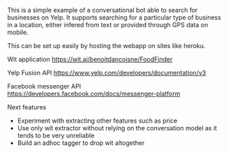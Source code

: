This is a simple example of a conversational bot able to search for businesses on Yelp.
It supports searching for a particular type of business in a location, either infered from text or provided through GPS data on mobile.

This can be set up easily by hosting the webapp on sites like heroku.

Wit application
https://wit.ai/benoitdancoisne/FoodFinder

Yelp Fusion API
https://www.yelp.com/developers/documentation/v3

Facebook messenger API
https://developers.facebook.com/docs/messenger-platform

Next features

* Experiment with extracting other features such as price
* Use only wit extractor without relying on the conversation model as it tends to be very unreliable
* Build an adhoc tagger to drop wit altogether

